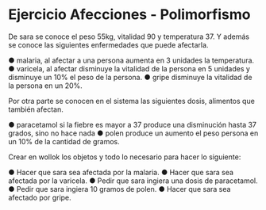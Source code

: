 # Ejercicio Afecciones - Polimorfismo

De sara se conoce  el peso 55kg, vitalidad 90 y temperatura 37. Y además se conoce las siguientes enfermedades que puede afectarla.

● malaria, al afectar a una persona  aumenta en 3 unidades la temperatura.
● varicela, al afectar disminuye la vitalidad  de la persona en 5 unidades y disminuye un 10%  el  peso de la persona.
● gripe disminuye la vitalidad de la persona  en un 20%.

Por otra parte se conocen en el sistema las siguientes dosis,  alimentos que también afectan.

● paracetamol si la fiebre es mayor a 37 produce una disminución hasta 37 grados, sino no hace nada
● polen produce un aumento el peso persona en un 10% de la cantidad de gramos. 

Crear en wollok los objetos y todo lo necesario para hacer lo siguiente:

● Hacer que sara sea afectada por la malaria.
● Hacer que sara sea afectada por la varicela.
● Pedir  que sara ingiera una dosis de paracetamol.
● Pedir que sara ingiera 10 gramos de polen.
● Hacer que sara sea afectado por gripe.
